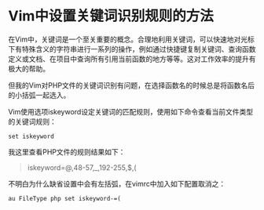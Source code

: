# Vim中设置关键词识别规则的方法

在Vim中，关键词是一个至关重要的概念。合理地利用关键词，可以快速地对光标下有特殊含义的字符串进行一系列的操作，例如通过快捷键复制关键词、查询函数定义或文档、在项目中查询所有引用当前函数的地方等等。这对工作效率的提升有极大的帮助。

但我的Vim对PHP文件的关键词识别有问题，在选择函数名的时候总是将函数名后的小括弧一起选入。

Vim使用选项iskeyword设定关键词的匹配规则，使用如下命令查看当前文件类型的关键词规则：

```vim
set iskeyword
```

我这里查看PHP文件的规则结果如下：

<blockquote>
iskeyword=@,48-57,_,192-255,$,(
</blockquote>

不明白为什么缺省设置中会有左括弧，在vimrc中加入如下配置取消之：

```vim
au FileType php set iskeyword-=(
```

